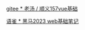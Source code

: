 
[gitee * 老汤 / 顺义157vue基础](https://gitee.com/laotang1234/157vue)

[语雀 * 黑马2023 web基础笔记](https://www.yuque.com/lao-tang/vue8)
